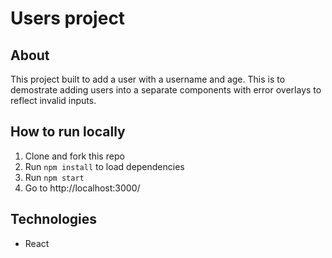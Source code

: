 # Users project

## About

This project built to add a user with a username and age. This is to demostrate adding users into a separate components with error overlays to reflect invalid inputs.

## How to run locally

1. Clone and fork this repo
2. Run `npm install` to load dependencies
3. Run `npm start`
4. Go to http://localhost:3000/

## Technologies

- React
